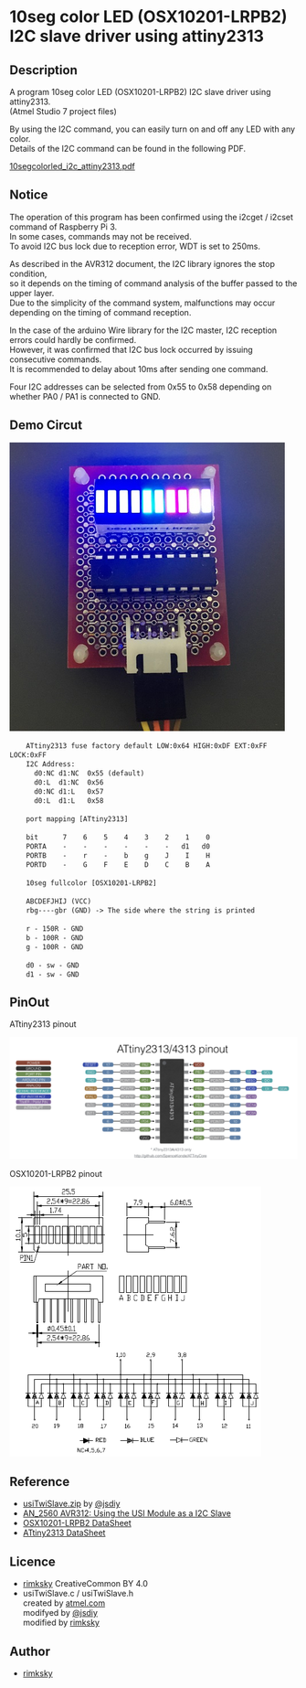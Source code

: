 10seg color LED (OSX10201-LRPB2) I2C slave driver using attiny2313
====

## Description
A program 10seg color LED (OSX10201-LRPB2) I2C slave driver using attiny2313.  
(Atmel Studio 7 project files)  

By using the I2C command, you can easily turn on and off any LED with any color.  
Details of the I2C command can be found in the following PDF.  

[10segcolorled_i2c_attiny2313.pdf](./docs/10segcolorled_i2c_attiny2313.pdf)  

## Notice

The operation of this program has been confirmed using the i2cget / i2cset command of Raspberry Pi 3.  
In some cases, commands may not be received.  
To avoid I2C bus lock due to reception error, WDT is set to 250ms.  

As described in the AVR312 document, the I2C library ignores the stop condition,   
so it depends on the timing of command analysis of the buffer passed to the upper layer.  
Due to the simplicity of the command system, malfunctions may occur depending on the timing of command reception. 

In the case of the arduino Wire library for the I2C master, I2C reception errors could hardly be confirmed.  
However, it was confirmed that I2C bus lock occurred by issuing consecutive commands.  
It is recommended to delay about 10ms after sending one command.  

Four I2C addresses can be selected from 0x55 to 0x58 depending on whether PA0 / PA1 is connected to GND.

## Demo Circut

![sample](./docs/sample.jpg)

```
    ATtiny2313 fuse factory default LOW:0x64 HIGH:0xDF EXT:0xFF LOCK:0xFF
    I2C Address:
      d0:NC d1:NC  0x55 (default)
      d0:L  d1:NC  0x56
      d0:NC d1:L   0x57
      d0:L  d1:L   0x58

    port mapping [ATtiny2313]

    bit      7    6    5    4    3    2    1    0
    PORTA    -    -    -    -    -    -   d1   d0
    PORTB    -    r    -    b    g    J    I    H
    PORTD    -    G    F    E    D    C    B    A

    10seg fullcolor [OSX10201-LRPB2]

    ABCDEFJHIJ (VCC)
    rbg----gbr (GND) -> The side where the string is printed

    r - 150R - GND
    b - 100R - GND
    g - 100R - GND

    d0 - sw - GND
    d1 - sw - GND
```


## PinOut

ATtiny2313 pinout  

![ATtiny2313 pinout](./docs/Pinout_x313.jpg)

OSX10201-LRPB2 pinout  

![OSX10201-LRPB2 pinout](./docs/Pinout_OSX10201-LRPB2.png)


## Reference

* [usiTwiSlave.zip](http://jsdiy.webcrow.jp/usitwis_clcd/) by [@jsdiy]
* [AN_2560 AVR312: Using the USI Module as a I2C Slave](https://www.microchip.com/wwwAppNotes/AppNotes.aspx?appnote=en591197)
* [OSX10201-LRPB2 DataSheet](./docs/OSX10201-LRPB2.pdf)
* [ATtiny2313 DataSheet](./docs/attiny2313.pdf)

## Licence

* [rimksky][] CreativeCommon BY 4.0
* usiTwiSlave.c / usiTwiSlave.h  
  created by [atmel.com]  
  modifyed by [@jsdiy]  
  modified by [rimksky]  

## Author

* [rimksky][]

[rimksky]: https://github.com/rimksky "rimksky"
[@jsdiy]: http://jsdiy.webcrow.jp/ "@jsdiy"
[atmel.com]: https://www.microchip.com/ "atmel.com"
